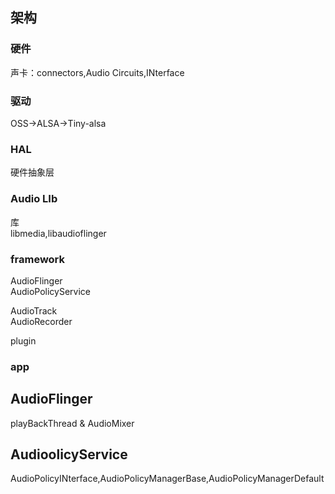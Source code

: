 ## 架构
### 硬件
声卡：connectors,Audio Circuits,INterface
### 驱动
OSS->ALSA->Tiny-alsa
### HAL
硬件抽象层
### Audio LIb
库  
libmedia,libaudioflinger
### framework
AudioFlinger  
AudioPolicyService

AudioTrack  
AudioRecorder

plugin
### app
## AudioFlinger
playBackThread & AudioMixer
## AudioolicyService
AudioPolicyINterface,AudioPolicyManagerBase,AudioPolicyManagerDefault
